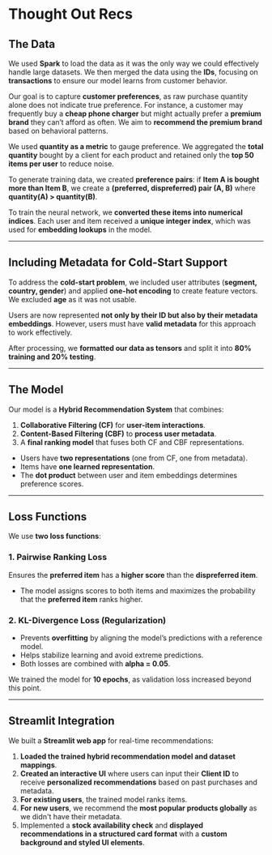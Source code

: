 # Thought Out Recs

## The Data
We used **Spark** to load the data as it was the only way we could effectively handle large datasets. We then merged the data using the **IDs**, focusing on **transactions** to ensure our model learns from customer behavior. 

Our goal is to capture **customer preferences**, as raw purchase quantity alone does not indicate true preference. For instance, a customer may frequently buy a **cheap phone charger** but might actually prefer a **premium brand** they can’t afford as often. We aim to **recommend the premium brand** based on behavioral patterns.

We used **quantity as a metric** to gauge preference. We aggregated the **total quantity** bought by a client for each product and retained only the **top 50 items per user** to reduce noise. 

To generate training data, we created **preference pairs**: if **Item A is bought more than Item B**, we create a **(preferred, dispreferred) pair (A, B)** where **quantity(A) > quantity(B)**.

To train the neural network, we **converted these items into numerical indices**. Each user and item received a **unique integer index**, which was used for **embedding lookups** in the model.

---

## Including Metadata for Cold-Start Support
To address the **cold-start problem**, we included user attributes (**segment, country, gender**) and applied **one-hot encoding** to create feature vectors. We excluded **age** as it was not usable. 

Users are now represented **not only by their ID but also by their metadata embeddings**. However, users must have **valid metadata** for this approach to work effectively.

After processing, we **formatted our data as tensors** and split it into **80% training and 20% testing**.

---

## The Model
Our model is a **Hybrid Recommendation System** that combines:
1. **Collaborative Filtering (CF)** for **user-item interactions**.
2. **Content-Based Filtering (CBF)** to **process user metadata**.
3. A **final ranking model** that fuses both CF and CBF representations.

- Users have **two representations** (one from CF, one from metadata).
- Items have **one learned representation**.
- The **dot product** between user and item embeddings determines preference scores.

---

## Loss Functions
We use **two loss functions**:

### **1. Pairwise Ranking Loss**
Ensures the **preferred item** has a **higher score** than the **dispreferred item**. 
- The model assigns scores to both items and maximizes the probability that the **preferred item** ranks higher.

### **2. KL-Divergence Loss (Regularization)**
- Prevents **overfitting** by aligning the model’s predictions with a reference model.
- Helps stabilize learning and avoid extreme predictions.
- Both losses are combined with **alpha = 0.05**.

We trained the model for **10 epochs**, as validation loss increased beyond this point.

---

## Streamlit Integration
We built a **Streamlit web app** for real-time recommendations:
1. **Loaded the trained hybrid recommendation model and dataset mappings**.
2. **Created an interactive UI** where users can input their **Client ID** to receive **personalized recommendations** based on past purchases and metadata.
3. **For existing users**, the trained model ranks items.
4. **For new users**, we recommend the **most popular products globally** as we didn't have their metadata.
5. Implemented a **stock availability check** and **displayed recommendations in a structured card format** with a **custom background and styled UI elements**.

